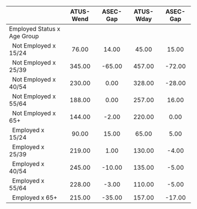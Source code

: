 
|                      |    ATUS-Wend |     ASEC-Gap |    ATUS-Wday |     ASEC-Gap |
| -------------------- | :----------: | :----------: | :----------: | :----------: |
| Employed Status x Age Group |              |              |              |              |
| &nbsp;&nbsp;Not Employed x 15/24 |        76.00 |        14.00 |        45.00 |        15.00 |
| &nbsp;&nbsp;Not Employed x 25/39 |       345.00 |       -65.00 |       457.00 |       -72.00 |
| &nbsp;&nbsp;Not Employed x 40/54 |       230.00 |         0.00 |       328.00 |       -28.00 |
| &nbsp;&nbsp;Not Employed x 55/64 |       188.00 |         0.00 |       257.00 |        16.00 |
| &nbsp;&nbsp;Not Employed x 65+ |       144.00 |        -2.00 |       220.00 |         0.00 |
| &nbsp;&nbsp;Employed x 15/24 |        90.00 |        15.00 |        65.00 |         5.00 |
| &nbsp;&nbsp;Employed x 25/39 |       219.00 |         1.00 |       130.00 |        -4.00 |
| &nbsp;&nbsp;Employed x 40/54 |       245.00 |       -10.00 |       135.00 |        -5.00 |
| &nbsp;&nbsp;Employed x 55/64 |       228.00 |        -3.00 |       110.00 |        -5.00 |
| &nbsp;&nbsp;Employed x 65+ |       215.00 |       -35.00 |       157.00 |       -17.00 |

